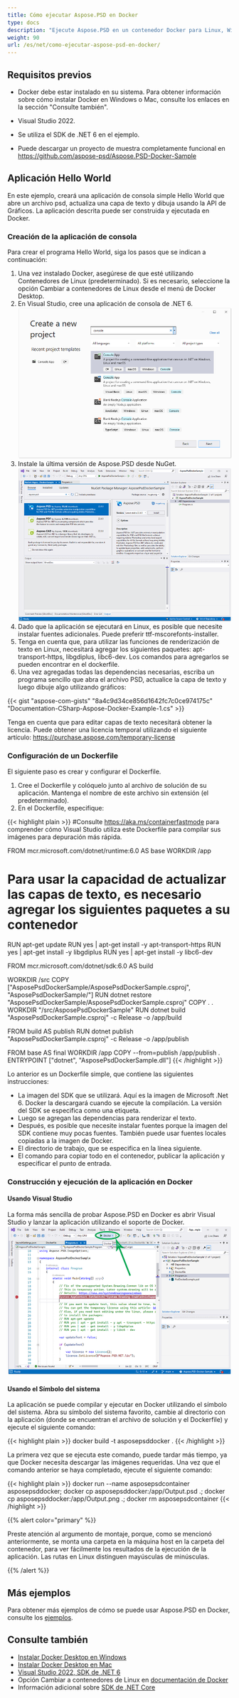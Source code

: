 ```yaml
---
title: Cómo ejecutar Aspose.PSD en Docker
type: docs
description: "Ejecute Aspose.PSD en un contenedor Docker para Linux, Windows Server y cualquier sistema operativo."
weight: 90
url: /es/net/como-ejecutar-aspose-psd-en-docker/
---
```


## Requisitos previos

- Docker debe estar instalado en su sistema. Para obtener información sobre cómo instalar Docker en Windows o Mac, consulte los enlaces en la sección "Consulte también".

- Visual Studio 2022.

- Se utiliza el SDK de .NET 6 en el ejemplo.

- Puede descargar un proyecto de muestra completamente funcional en https://github.com/aspose-psd/Aspose.PSD-Docker-Sample


## Aplicación Hello World

En este ejemplo, creará una aplicación de consola simple Hello World que abre un archivo psd, actualiza una capa de texto y dibuja usando la API de Gráficos. La aplicación descrita puede ser construida y ejecutada en Docker.

### Creación de la aplicación de consola

Para crear el programa Hello World, siga los pasos que se indican a continuación:
1. Una vez instalado Docker, asegúrese de que esté utilizando Contenedores de Linux (predeterminado). Si es necesario, seleccione la opción Cambiar a contenedores de Linux desde el menú de Docker Desktop.
1. En Visual Studio, cree una aplicación de consola de .NET 6.<br>
![Un cuadro de diálogo de proyecto de aplicación de consola .NET 6](create-a-new-project.png)<br>
1. Instale la última versión de Aspose.PSD desde NuGet.<br>
![Aspose.PSD en NuGet](nuget-aspose-psd.png)<br>
1. Dado que la aplicación se ejecutará en Linux, es posible que necesite instalar fuentes adicionales. Puede preferir ttf-mscorefonts-installer.
1. Tenga en cuenta que, para utilizar las funciones de renderización de texto en Linux, necesitará agregar los siguientes paquetes: apt-transport-https, libgdiplus, libc6-dev. Los comandos para agregarlos se pueden encontrar en el dockerfile.
1. Una vez agregadas todas las dependencias necesarias, escriba un programa sencillo que abra el archivo PSD, actualice la capa de texto y luego dibuje algo utilizando gráficos:<br>

{{< gist "aspose-com-gists" "8a4c9d34ce856d1642fc7c0ce974175c" "Documentation-CSharp-Aspose-Docker-Example-1.cs" >}}

Tenga en cuenta que para editar capas de texto necesitará obtener la licencia. Puede obtener una licencia temporal utilizando el siguiente artículo: https://purchase.aspose.com/temporary-license
 
### Configuración de un Dockerfile

El siguiente paso es crear y configurar el Dockerfile.

1. Cree el Dockerfile y colóquelo junto al archivo de solución de su aplicación. Mantenga el nombre de este archivo sin extensión (el predeterminado).
1. En el Dockerfile, especifique:

{{< highlight plain >}}
#Consulte https://aka.ms/containerfastmode para comprender cómo Visual Studio utiliza este Dockerfile para compilar sus imágenes para depuración más rápida.

FROM mcr.microsoft.com/dotnet/runtime:6.0 AS base
WORKDIR /app

# Para usar la capacidad de actualizar las capas de texto, es necesario agregar los siguientes paquetes a su contenedor
RUN apt-get update
RUN yes | apt-get install -y apt-transport-https
RUN yes | apt-get install -y libgdiplus
RUN yes | apt-get install -y libc6-dev

FROM mcr.microsoft.com/dotnet/sdk:6.0 AS build

WORKDIR /src
COPY ["AsposePsdDockerSample/AsposePsdDockerSample.csproj", "AsposePsdDockerSample/"]
RUN dotnet restore "AsposePsdDockerSample/AsposePsdDockerSample.csproj"
COPY . .
WORKDIR "/src/AsposePsdDockerSample"
RUN dotnet build "AsposePsdDockerSample.csproj" -c Release -o /app/build

FROM build AS publish
RUN dotnet publish "AsposePsdDockerSample.csproj" -c Release -o /app/publish

FROM base AS final
WORKDIR /app
COPY --from=publish /app/publish .
ENTRYPOINT ["dotnet", "AsposePsdDockerSample.dll"]
{{< /highlight >}}

Lo anterior es un Dockerfile simple, que contiene las siguientes instrucciones:

- La imagen del SDK que se utilizará. Aquí es la imagen de Microsoft .Net 6. Docker la descargará cuando se ejecute la compilación. La versión del SDK se especifica como una etiqueta.
- Luego se agregan las dependencias para renderizar el texto.
- Después, es posible que necesite instalar fuentes porque la imagen del SDK contiene muy pocas fuentes. También puede usar fuentes locales copiadas a la imagen de Docker.
- El directorio de trabajo, que se especifica en la línea siguiente.
- El comando para copiar todo en el contenedor, publicar la aplicación y especificar el punto de entrada.

### Construcción y ejecución de la aplicación en Docker

#### Usando Visual Studio
La forma más sencilla de probar Aspose.PSD en Docker es abrir Visual Studio y lanzar la aplicación utilizando el soporte de Docker.
![Ejecute la aplicación de ejemplo de Aspose.PSD en Docker usando Visual Studio](psd-vs-run-using-docker-support.png)

#### Usando el Símbolo del sistema
La aplicación se puede compilar y ejecutar en Docker utilizando el símbolo del sistema. Abra su símbolo del sistema favorito, cambie al directorio con la aplicación (donde se encuentran el archivo de solución y el Dockerfile) y ejecute el siguiente comando:

{{< highlight plain >}}
docker build -t asposepsddocker .
{{< /highlight >}}

La primera vez que se ejecuta este comando, puede tardar más tiempo, ya que Docker necesita descargar las imágenes requeridas. Una vez que el comando anterior se haya completado, ejecute el siguiente comando:

{{< highlight plain >}}
docker run --name asposepsdcontainer asposepsddocker; docker cp asposepsddocker:/app/Output.psd .; docker cp asposepsddocker:/app/Output.png .; docker rm asposepsdcontainer
{{< /highlight >}}

{{% alert color="primary" %}} 

Preste atención al argumento de montaje, porque, como se mencionó anteriormente, se monta una carpeta en la máquina host en la carpeta del contenedor, para ver fácilmente los resultados de la ejecución de la aplicación. Las rutas en Linux distinguen mayúsculas de minúsculas.

{{% /alert %}}


## Más ejemplos

Para obtener más ejemplos de cómo se puede usar Aspose.PSD en Docker, consulte los [ejemplos](https://github.com/aspose-psd/Aspose.PSD-for-.NET).


## Consulte también

- [Instalar Docker Desktop en Windows](https://docs.docker.com/docker-for-windows/install/)
- [Instalar Docker Desktop en Mac](https://docs.docker.com/docker-for-mac/install/)
- [Visual Studio 2022, SDK de .NET 6](https://docs.microsoft.com/es-es/dotnet/core/install/windows?tabs=net60#dependencies)
- Opción Cambiar a contenedores de Linux en [documentación de Docker](https://docs.docker.com/docker-for-windows/#switch-between-windows-and-linux-containers)
- Información adicional sobre [SDK de .NET Core](https://hub.docker.com/_/microsoft-dotnet-sdk)

